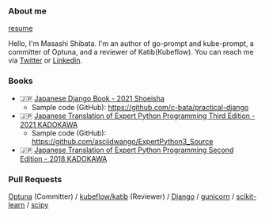 <!--

### Activity

![c-bata's github stats](https://github-readme-stats.vercel.app/api?username=c-bata&count_private=tru&show_icons=true&hide=contribs,issues)

-->

### About me

[resume](https://c-bata.link/resume.pdf)

Hello, I'm Masashi Shibata. I'm an author of go-prompt and kube-prompt, a committer of Optuna, and a reviewer of Katib(Kubeflow). You can reach me via [Twitter](https://twitter.com/c_bata_) or [Linkedin](https://www.linkedin.com/in/c-bata/).

### Books

* :jp: [Japanese Django Book - 2021 Shoeisha](https://www.amazon.co.jp/dp/4798153958/)
    * Sample code (GitHub): https://github.com/c-bata/practical-django
* :jp: [Japanese Translation of Expert Python Programming Third Edition - 2021 KADOKAWA](https://www.amazon.co.jp/gp/product/4048930842)
    * Sample code (GitHub): https://github.com/asciidwango/ExpertPython3_Source
* :jp: [Japanese Translation of Expert Python Programming Second Edition - 2018 KADOKAWA](https://www.amazon.co.jp/dp/4048930613/)

### Pull Requests

[Optuna](https://github.com/optuna/optuna/pulls?q=is%3Apr+author%3Ac-bata+is%3Amerged+) (Committer) / [kubeflow/katib](https://github.com/kubeflow/katib/pulls?q=is%3Apr+author%3Ac-bata+is%3Aclosed) (Reviewer) / [Django](https://github.com/django/django/pulls?q=is%3Apr+author%3Ac-bata+is%3Aclosed) / [gunicorn](https://github.com/benoitc/gunicorn/commits?author=c-bata) / [scikit-learn](https://github.com/scikit-learn/scikit-learn/pull/14378) / [scipy](https://github.com/scipy/scipy/pull/13514)

<!--

### How to reach me

Please send a message via [Twitter](https://twitter.com/c_bata_) or [Linkedin](https://www.linkedin.com/in/c-bata/).
-->
